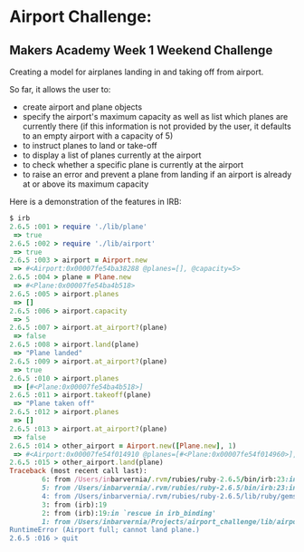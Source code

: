 Airport Challenge:
=================

Makers Academy Week 1 Weekend Challenge
---------------------------------------

Creating a model for airplanes landing in and taking off from airport.

So far, it allows the user to:
- create airport and plane objects
- specify the airport's maximum capacity as well as list which planes are currently there (if this information is not provided by the user, it defaults to an empty airport with a capacity of 5)
- to instruct planes to land or take-off
- to display a list of planes currently at the airport
- to check whether a specific plane is currently at the airport
- to raise an error and prevent a plane from landing if an airport is already at or above its maximum capacity

Here is a demonstration of the features in IRB:
``` ruby
$ irb
2.6.5 :001 > require './lib/plane'
 => true 
2.6.5 :002 > require './lib/airport'
 => true 
2.6.5 :003 > airport = Airport.new
 => #<Airport:0x00007fe54ba38288 @planes=[], @capacity=5> 
2.6.5 :004 > plane = Plane.new
 => #<Plane:0x00007fe54ba4b518> 
2.6.5 :005 > airport.planes
 => [] 
2.6.5 :006 > airport.capacity
 => 5 
2.6.5 :007 > airport.at_airport?(plane)
 => false 
2.6.5 :008 > airport.land(plane)
 => "Plane landed" 
2.6.5 :009 > airport.at_airport?(plane)
 => true 
2.6.5 :010 > airport.planes
 => [#<Plane:0x00007fe54ba4b518>] 
2.6.5 :011 > airport.takeoff(plane)
 => "Plane taken off" 
2.6.5 :012 > airport.planes
 => [] 
2.6.5 :013 > airport.at_airport?(plane)
 => false 
2.6.5 :014 > other_airport = Airport.new([Plane.new], 1)
 => #<Airport:0x00007fe54f014910 @planes=[#<Plane:0x00007fe54f014960>], @capacity=1> 
2.6.5 :015 > other_airport.land(plane)
Traceback (most recent call last):
        6: from /Users/inbarvernia/.rvm/rubies/ruby-2.6.5/bin/irb:23:in `<main>'
        5: from /Users/inbarvernia/.rvm/rubies/ruby-2.6.5/bin/irb:23:in `load'
        4: from /Users/inbarvernia/.rvm/rubies/ruby-2.6.5/lib/ruby/gems/2.6.0/gems/irb-1.0.0/exe/irb:11:in `<top (required)>'
        3: from (irb):19
        2: from (irb):19:in `rescue in irb_binding'
        1: from /Users/inbarvernia/Projects/airport_challenge/lib/airport.rb:10:in `land'
RuntimeError (Airport full; cannot land plane.)
2.6.5 :016 > quit
```